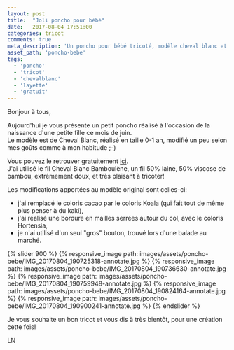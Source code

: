 ```yaml
---
layout: post
title:  "Joli poncho pour bébé"
date:   2017-08-04 17:51:00
categories: tricot
comments: true
meta_description: 'Un poncho pour bébé tricoté, modèle cheval blanc et laine Bamboulène'
asset_path: 'poncho-bebe'
tags:
  - 'poncho'
  - 'tricot'
  - 'chevalblanc'
  - 'layette'
  - 'gratuit'
---
```


Bonjour à tous,

Aujourd'hui je vous présente un petit poncho réalisé à l'occasion de la naissance d'une petite fille ce mois de juin.  
Le modèle est de Cheval Blanc, réalisé en taille 0-1 an, modifié un peu selon mes goûts comme à mon habitude ;-)

Vous pouvez le retrouver gratuitement [ici](http://www.laines-cheval-blanc.com/fr/modele-tricot/557-modele-poncho-cb19-27-patron-tricot-gratuit.html).  
J'ai utilisé le fil Cheval Blanc Bamboulène, un fil 50% laine, 50% viscose de bambou, extrêmement doux, et très plaisant à tricoter!

Les modifications apportées au modèle original sont celles-ci:

* j'ai remplacé le coloris cacao par le coloris Koala (qui fait tout de même plus penser à du kaki),
* j'ai réalisé une bordure en mailles serrées autour du col, avec le coloris Hortensia,
* je n'ai utilisé d'un seul "gros" bouton, trouvé lors d'une balade au marché.

{% slider 900 %}
{% responsive_image path: images/assets/poncho-bebe/IMG_20170804_190725318-annotate.jpg  %}
{% responsive_image path: images/assets/poncho-bebe/IMG_20170804_190736630-annotate.jpg  %}
{% responsive_image path: images/assets/poncho-bebe/IMG_20170804_190759948-annotate.jpg  %}
{% responsive_image path: images/assets/poncho-bebe/IMG_20170804_190824164-annotate.jpg  %}
{% responsive_image path: images/assets/poncho-bebe/IMG_20170804_190900241-annotate.jpg  %}
{% endslider %}

Je vous souhaite un bon tricot et vous dis à très bientôt, pour une création cette fois!

LN
